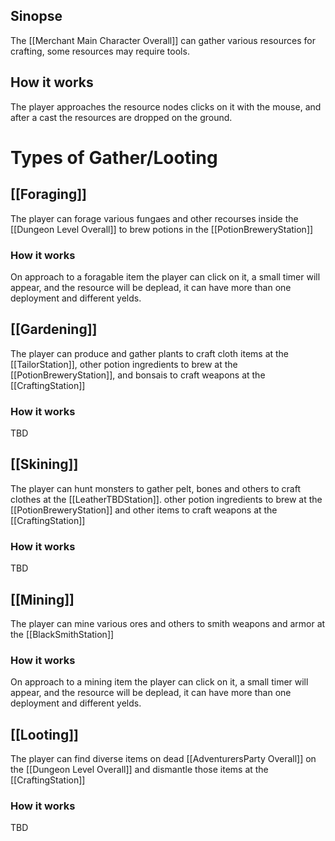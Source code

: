 ## Sinopse
The [[Merchant Main Character Overall]] can gather various resources for crafting, some resources may require tools.

## How it works
The player approaches the resource nodes clicks on it with the mouse, and after a cast the resources are dropped on the ground.

# Types of Gather/Looting

## [[Foraging]]
The player can forage various fungaes and other recourses inside the [[Dungeon Level Overall]] to brew potions in the [[PotionBreweryStation]]

### How it works
On approach to a foragable item the player can click on it, a small timer will appear, and the resource will be deplead, it can have more than one deployment and different yelds.

## [[Gardening]]
The player can produce and gather plants to craft cloth items at the [[TailorStation]], other potion ingredients to brew at the [[PotionBreweryStation]], and bonsais to craft weapons at the [[CraftingStation]]

### How it works
TBD

## [[Skining]]
The player can hunt monsters to gather pelt, bones and others to craft clothes at the [[LeatherTBDStation]]. other potion ingredients to brew at the [[PotionBreweryStation]] and other items to craft weapons at the [[CraftingStation]]

### How it works
TBD

## [[Mining]]
The player can mine various ores and others to smith weapons and armor at the [[BlackSmithStation]]

### How it works
On approach to a mining item the player can click on it, a small timer will appear, and the resource will be deplead, it can have more than one deployment and different yelds.


## [[Looting]]
The player can find diverse items on dead [[AdventurersParty Overall]] on the [[Dungeon Level Overall]] and dismantle those items at the [[CraftingStation]]

### How it works
TBD
